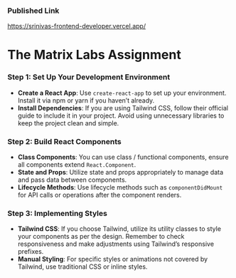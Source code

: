 ### Published Link
https://srinivas-frontend-developer.vercel.app/

# The Matrix Labs Assignment

### Step 1: Set Up Your Development Environment

- **Create a React App**: Use `create-react-app` to set up your environment. Install it via npm or yarn if you haven’t already.
- **Install Dependencies**: If you are using Tailwind CSS, follow their official guide to include it in your project. Avoid using unnecessary libraries to keep the project clean and simple.

### Step 2: Build React Components

- **Class Components**: You can use class / functional components, ensure all components extend `React.Component`.
- **State and Props**: Utilize state and props appropriately to manage data and pass data between components.
- **Lifecycle Methods**: Use lifecycle methods such as `componentDidMount` for API calls or operations after the component renders.

### Step 3: Implementing Styles

- **Tailwind CSS**: If you choose Tailwind, utilize its utility classes to style your components as per the design. Remember to check responsiveness and make adjustments using Tailwind’s responsive prefixes.
- **Manual Styling**: For specific styles or animations not covered by Tailwind, use traditional CSS or inline styles.

